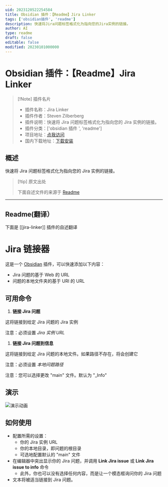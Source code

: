 ```yaml
---
uid: 2023120522254584
title: Obsidian 插件：【Readme】Jira Linker
tags: ['obsidian插件', 'readme']
description: 快速将Jira问题标签格式化为指向您的Jira实例的链接。
author: AI
type: readme
draft: false
editable: false
modified: 20230101000000
---
```


# Obsidian 插件：【Readme】Jira Linker

> [!Note] 插件名片
> - 插件名称：Jira Linker
> - 插件作者：Steven Zilberberg
> - 插件说明：快速将 Jira 问题标签格式化为指向您的 Jira 实例的链接。
> - 插件分类：['obsidian 插件 ', 'readme']
> - 项目地址：[点我访问](https://github.com/srz2/obsidian-jira-linker)
> - 国内下载地址：[下载安装](https://pkmer.cn/products/plugin/pluginMarket/?jira-linker)

## 概述

快速将 Jira 问题标签格式化为指向您的 Jira 实例的链接。

> [!tip] 原文出处
>
>下面自述文件的来源于 [Readme](https://ghproxy.net/https://raw.githubusercontent.com/srz2/obsidian-jira-linker/master/README.md)
>

---

## Readme(翻译）

下面是 [[jira-linker]] 插件的自述翻译

# Jira 链接器

这是一个 [Obsidian](https://obsidian.md) 插件，可以快速添加以下内容：

 - Jira 问题的基于 Web 的 URL
 - 问题的本地文件夹的基于 URI 的 URL

## 可用命令

1. **链接 Jira 问题**

这将链接到给定 Jira 问题的 Jira 实例

注意：必须设置 *Jira 实例 URL*

1. **链接 Jira 问题到信息**

这将链接到给定 Jira 问题的本地文件。如果路径不存在，将会创建它

注意：必须设置 *本地问题路径*

注意：您可以选择更改 "main" 文件。默认为 "_Info"

## 演示

![演示动画](./documentation/demo.gif)

## 如何使用

- 配置所需的设置：
  - 你的 Jira 实例 URL
  - 你的本地目录，即问题的根目录
  - 可选地配置默认的 "main" 文件
- 在编辑器中突出显示你的 Jira 问题，并调用 **Link Jira issue** 或 **Link Jira issue to info** 命令
  - 此外，你也可以没有选择任何内容，而是让一个模态框询问你的 Jira 问题
- 文本将被适当链接到 Jira 问题。



